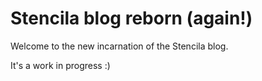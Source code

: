 # Stencila blog reborn (again!)

Welcome to the new incarnation of the Stencila blog.

It's a work in progress :)
